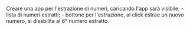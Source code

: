 Creare una app per l'estrazione di numeri, caricando l'app sarà visibile:
    - lista di numeri estratti;
    - bottone per l'estrazione, al click estrae un nuovo numero, si disabilita al 6° numero estratto.
